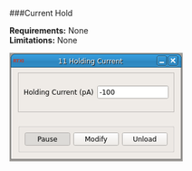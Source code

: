 ###Current Hold

**Requirements:** None  
**Limitations:** None  

![Current Hold GUI](current-hold.png)
